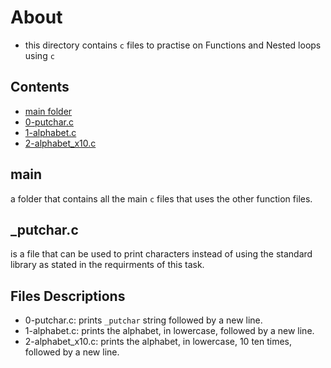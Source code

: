 # About
- this directory contains `c` files to practise on Functions and Nested loops using `c`

## Contents
- [main folder](./main/)
- [0-putchar.c](./0-putchar.c)
- [1-alphabet.c](./1-alphabet.c)
- [2-alphabet_x10.c](./2-alphabet_x10.c)

## main
a folder that contains all the main `c` files that uses the other function files.

## _putchar.c
is a file that can be used to print characters instead of using the standard library as stated in
the requirments of this task.

## Files Descriptions
- 0-putchar.c: prints `_putchar` string followed by a new line.
- 1-alphabet.c: prints the alphabet, in lowercase, followed by a new line.
- 2-alphabet_x10.c: prints the alphabet, in lowercase, 10 ten times, followed by a new line.